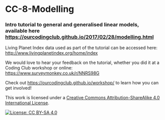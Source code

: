 # CC-8-Modelling

### Intro tutorial to general and generalised linear models, available here https://ourcodingclub.github.io/2017/02/28/modelling.html

Living Planet Index data used as part of the tutorial can be accessed here: http://www.livingplanetindex.org/home/index 

We would love to hear your feedback on the tutorial, whether you did it at a Coding Club workshop or online: 
https://www.surveymonkey.co.uk/r/NNRS98G

Check out https://ourcodingclub.github.io/workshop/ to learn how you can get involved!

This work is licensed under a [Creative Commons Attribution-ShareAlike 4.0 International License](https://creativecommons.org/licenses/by-sa/4.0/).

[![License: CC BY-SA 4.0](https://licensebuttons.net/l/by-sa/4.0/80x15.png)](https://creativecommons.org/licenses/by-sa/4.0/)
